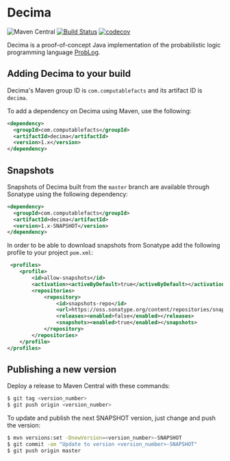 # Decima

![Maven Central](https://img.shields.io/maven-central/v/com.computablefacts/decima)
[![Build Status](https://travis-ci.com/computablefacts/decima.svg?branch=master)](https://travis-ci.com/computablefacts/decima)
[![codecov](https://codecov.io/gh/computablefacts/decima/branch/master/graph/badge.svg)](https://codecov.io/gh/computablefacts/decima)

Decima is a proof-of-concept Java implementation of the probabilistic logic programming language [ProbLog](https://dtai.cs.kuleuven.be/problog).

## Adding Decima to your build

Decima's Maven group ID is `com.computablefacts` and its artifact ID is `decima`.

To add a dependency on Decima using Maven, use the following:

```xml
<dependency>
  <groupId>com.computablefacts</groupId>
  <artifactId>decima</artifactId>
  <version>1.x</version>
</dependency>
```

## Snapshots 

Snapshots of Decima built from the `master` branch are available through Sonatype 
using the following dependency:

```xml
<dependency>
  <groupId>com.computablefacts</groupId>
  <artifactId>decima</artifactId>
  <version>1.x-SNAPSHOT</version>
</dependency>
```

In order to be able to download snapshots from Sonatype add the following profile 
to your project `pom.xml`:

```xml
 <profiles>
    <profile>
        <id>allow-snapshots</id>
        <activation><activeByDefault>true</activeByDefault></activation>
        <repositories>
            <repository>
                <id>snapshots-repo</id>
                <url>https://oss.sonatype.org/content/repositories/snapshots</url>
                <releases><enabled>false</enabled></releases>
                <snapshots><enabled>true</enabled></snapshots>
            </repository>
        </repositories>
    </profile>
</profiles>
```

## Publishing a new version

Deploy a release to Maven Central with these commands:

```bash
$ git tag <version_number>
$ git push origin <version_number>
```

To update and publish the next SNAPSHOT version, just change and push the version:

```bash
$ mvn versions:set -DnewVersion=<version_number>-SNAPSHOT
$ git commit -am "Update to version <version_number>-SNAPSHOT"
$ git push origin master
```